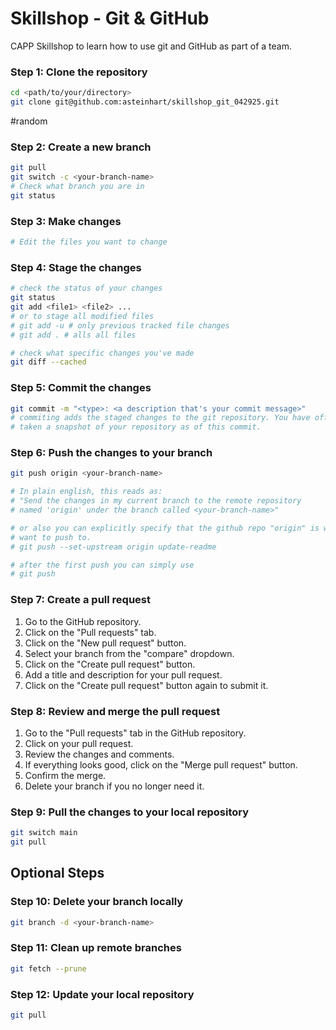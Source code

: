 # Skillshop - Git & GitHub
CAPP Skillshop to learn how to use git and GitHub as part of a team.

### Step 1: Clone the repository
```bash
cd <path/to/your/directory>
git clone git@github.com:asteinhart/skillshop_git_042925.git
```
#random

### Step 2: Create a new branch
```bash
git pull
git switch -c <your-branch-name>
# Check what branch you are in
git status
```

### Step 3: Make changes
```bash
# Edit the files you want to change
```
### Step 4: Stage the changes
```bash
# check the status of your changes
git status
git add <file1> <file2> ...
# or to stage all modified files
# git add -u # only previous tracked file changes
# git add . # alls all files

# check what specific changes you've made
git diff --cached
```

### Step 5: Commit the changes
```bash
git commit -m "<type>: <a description that's your commit message>"
# commiting adds the staged changes to the git repository. You have officially
# taken a snapshot of your repository as of this commit.
```
### Step 6: Push the changes to your branch
```bash
git push origin <your-branch-name>

# In plain english, this reads as:
# "Send the changes in my current branch to the remote repository
# named 'origin' under the branch called <your-branch-name>"

# or also you can explicitly specify that the github repo "origin" is where you
# want to push to. 
# git push --set-upstream origin update-readme

# after the first push you can simply use
# git push
```

### Step 7: Create a pull request
1. Go to the GitHub repository.
2. Click on the "Pull requests" tab.
3. Click on the "New pull request" button.
4. Select your branch from the "compare" dropdown.
5. Click on the "Create pull request" button.
6. Add a title and description for your pull request.
7. Click on the "Create pull request" button again to submit it.

### Step 8: Review and merge the pull request
1. Go to the "Pull requests" tab in the GitHub repository.
2. Click on your pull request.
3. Review the changes and comments.
4. If everything looks good, click on the "Merge pull request" button.
5. Confirm the merge.
6. Delete your branch if you no longer need it.

### Step 9: Pull the changes to your local repository
```bash
git switch main
git pull
```

## Optional Steps
### Step 10: Delete your branch locally
```bash
git branch -d <your-branch-name>
```
### Step 11: Clean up remote branches
```bash
git fetch --prune
```
### Step 12: Update your local repository
```bash
git pull
```
